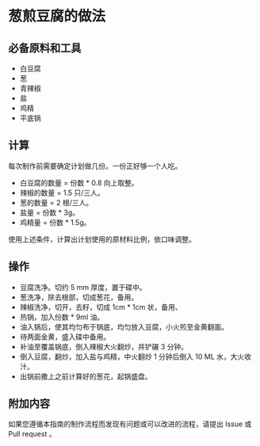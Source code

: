 # 葱煎豆腐的做法

## 必备原料和工具

- 白豆腐
- 葱
- 青辣椒
- 盐
- 鸡精
- 平底锅

## 计算

每次制作前需要确定计划做几份。一份正好够一个人吃。

- 白豆腐的数量 = 份数 * 0.8 向上取整。
- 辣椒的数量 = 1.5 只/三人。
- 葱的数量 = 2 根/三人。
- 盐量 = 份数 * 3g。
- 鸡精量 = 份数 * 1.5g。

使用上述条件，计算出计划使用的原材料比例，依口味调整。

## 操作

* 豆腐洗净。切约 5 mm 厚度，置于碟中。
* 葱洗净，除去根部，切成葱花，备用。
* 辣椒洗净，切开，去籽，切成 1cm * 1cm 状，备用、
* 热锅，加入份数 * 9ml 油。
* 油入锅后，使其均匀布于锅底，均匀放入豆腐，小火煎至金黄翻面。
* 待两面金黄，盛入碟中备用。
* 补油至覆盖锅底，倒入辣椒大火翻炒，并铲碾 3 分钟。
* 倒入豆腐，翻炒，加入盐与鸡精，中火翻炒 1 分钟后倒入 10 ML 水，大火收汁。
* 出锅前撒上之前计算好的葱花，起锅盛盘。

## 附加内容

如果您遵循本指南的制作流程而发现有问题或可以改进的流程，请提出 Issue 或 Pull request 。
